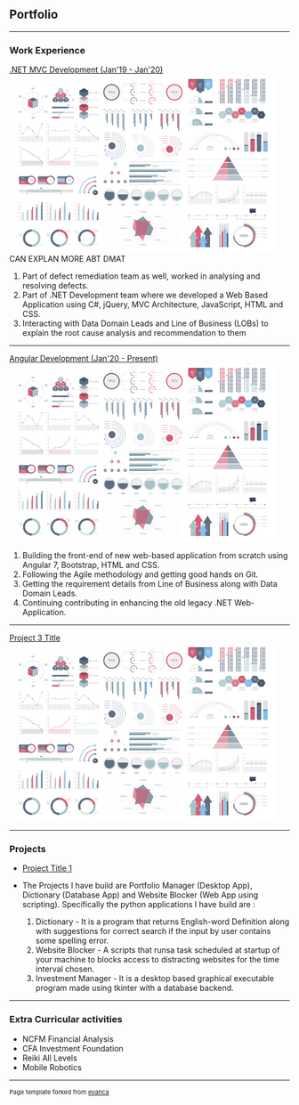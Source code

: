 ## Portfolio

---

### Work Experience 

[.NET MVC Development (Jan'19 - Jan'20)](/sample_page)
<img src="images/dummy_thumbnail.jpg?raw=true"/>
CAN EXPLAN MORE ABT DMAT
1. Part of defect remediation team as well, worked in analysing and resolving defects.
2. Part of .NET Development team where we developed a Web Based Application using C#, jQuery, MVC Architecture, JavaScript, HTML and CSS.
3. Interacting with Data Domain Leads and Line of Business (LOBs) to explain the root cause analysis and recommendation to them

---
[Angular Development (Jan'20 - Present)](/pdf/sample_presentation.pdf)
<img src="images/dummy_thumbnail.jpg?raw=true"/>
1. Building the front-end of new web-based application from scratch using Angular 7, Bootstrap, HTML and CSS.
2. Following the Agile methodology and getting good hands on Git.
3. Getting the requirement details from Line of Business along with Data Domain Leads.
4. Continuing contributing in enhancing the old legacy .NET Web-Application.

---
[Project 3 Title](http://example.com/)
<img src="images/dummy_thumbnail.jpg?raw=true"/>

---

### Projects

- [Project Title 1](http://example.com/)
- The Projects I have build are Portfolio Manager (Desktop App), Dictionary (Database App) and Website Blocker (Web App using scripting). Specifically the python applications I have build are :

	1. Dictionary - It is a program that returns English-word Definition along with suggestions for correct search if the input by user contains some spelling error. 
	2. Website Blocker - A scripts that runsa task scheduled at startup of your machine to blocks access to distracting websites for the time interval chosen.
	3. Investment Manager - It is a desktop based graphical executable program made using tkinter with a database backend.

---

### Extra Curricular activities

- NCFM Financial Analysis
- CFA Investment Foundation
- Reiki All Levels
- Mobile Robotics

---
<p style="font-size:11px">Page template forked from <a href="https://github.com/evanca/quick-portfolio">evanca</a></p>
<!-- Remove above link if you don't want to attibute -->
